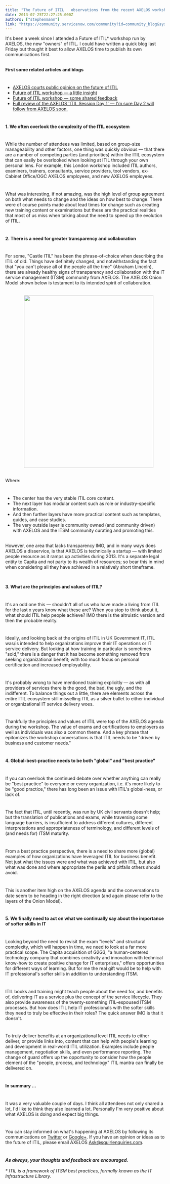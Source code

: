```yaml
---
title: "The Future of ITIL   observations from the recent AXELOS workshop"
date: 2013-07-25T22:27:25.000Z
authors: ["stephenmann"]
link: "https://community.servicenow.com/community?id=community_blog&sys_id=1b4ea6addbd0dbc01dcaf3231f961961"
---
```

<p>It's been a week since I attended a Future of ITIL* workshop run by AXELOS, the new "owners" of ITIL. I could have written a quick blog last Friday but thought it best to allow AXELOS time to publish its own communications first.</p><p><br/><strong>First some related articles and blogs</strong></p><p style="min-height: 8pt; height: 8pt; padding: 0px;">  </p><ul><li><a title="" _jive_internal="true" data-containerid="2927" data-containertype="37" data-objectid="2670" data-objecttype="38" href="/community/blogs/blog/2013/07/11/2670">AXELOS courts public opinion on the future of ITIL</a></li><li><a title="k-external-small" class="jive-link-external-small" href="http://www.theitsmreview.com/2013/07/future-of-itil-workshop/" rel="nofollow" target="_blank">Future of ITIL workshop — a little insight</a></li><li><a title="k-external-small" class="jive-link-external-small" href="http://www.theitsmreview.com/2013/07/future-itil-workshop-shared-feedback/" rel="nofollow" target="_blank">Future of ITIL workshop — some shared feedback</a></li><li><a title="k-external-small" class="jive-link-external-small" href="https://docs.google.com/file/d/0B8y11nCR8RDbR2VWQ3lWdFJhZGM/edit?hl=en&amp;forcehl=1" rel="nofollow" target="_blank">Full review of the AXELOS 'ITIL Session Day 1' — I'm sure Day 2 will follow from AXELOS soon.</a></li></ul><p style="min-height: 8pt; height: 8pt; padding: 0px;">  </p><p><strong>1. We often overlook the complexity of the ITIL ecosystem</strong></p><p style="min-height: 8pt; height: 8pt; padding: 0px;">  </p><p>While the number of attendees was limited, based on group-size manageability and other factors, one thing was quickly obvious — that there are a number of competing parties (and priorities) within the ITIL ecosystem that can easily be overlooked when looking at ITIL through your own personal lens. For example, this London workshop included ITIL authors, examiners, trainers, consultants, service providers, tool vendors, ex-Cabinet Office/OGC AXELOS employees, and new AXELOS employees.</p><p style="min-height: 8pt; height: 8pt; padding: 0px;">  </p><p>What was interesting, if not amazing, was the high level of group agreement on both what needs to change and the ideas on how best to change. There were of course points made about lead times for change such as creating new training content or examinations but these are the practical realities that most of us miss when talking about the need to speed up the evolution of ITIL.</p><p style="min-height: 8pt; height: 8pt; padding: 0px;">  </p><p><strong>2. There is a need for greater transparency and collaboration</strong></p><p style="min-height: 8pt; height: 8pt; padding: 0px;">  </p><p>For some, "Castle ITIL" has been the phrase-of-choice when describing the ITIL of old. Things have definitely changed, and notwithstanding the fact that "you can't please all of the people all the time" (Abraham Lincoln), there are already healthy signs of transparency and collaboration with the IT service management (ITSM) community from AXELOS. The AXELOS Onion Model shown below is testament to its intended spirit of collaboration.</p><ol><li style="list-style: none;"><br/><center><a _jive_internal="true" href="/servlet/JiveServlet/showImage/38-1312-1998/axelosbuild.png"><img  alt="" class="jive-image" height="546" src="3920a8c6dbd85344e9737a9e0f961945.iix" width="409"/></a></center></li></ol><p><br/>Where:</p><p style="min-height: 8pt; height: 8pt; padding: 0px;">  </p><ul><li>The center has the very stable ITIL core content.</li><li>The next layer has modular content such as role or industry-specific information.</li><li>And then further layers have more practical content such as templates, guides, and case studies.</li><li>The very outside layer is community owned (and community driven) with AXELOS and the ITSM community curating and promoting this.</li></ul><p><br/>However, one area that lacks transparency IMO, and in many ways does AXELOS a disservice, is that AXELOS is technically a startup — with limited people resource as it ramps up activities during 2013. It's a separate legal entity to Capita and not party to its wealth of resources; so bear this in mind when considering all they have achieved in a relatively short timeframe.</p><p><strong><br/></strong></p><p><strong>3. What are the principles and values of ITIL?</strong></p><p style="min-height: 8pt; height: 8pt; padding: 0px;">  </p><p>It's an odd one this — shouldn't all of us who have made a living from ITIL for the last x years know what these are? When you stop to think about it, what should ITIL help people achieve? IMO there is the altruistic version and then the probable reality.</p><p style="min-height: 8pt; height: 8pt; padding: 0px;">  </p><p>Ideally, and looking back at the origins of ITIL in UK Government IT, ITIL was/is intended to help organizations improve their IT operations or IT service delivery. But looking at how training in particular is sometimes "sold," there is a danger that it has become something removed from seeking organizational benefit; with too much focus on personal certification and increased employability.</p><p style="min-height: 8pt; height: 8pt; padding: 0px;">  </p><p>It's probably wrong to have mentioned training explicitly — as with all providers of services there is the good, the bad, the ugly, and the indifferent. To balance things out a little, there are elements across the entire ITIL ecosystem still misselling ITIL as a silver bullet to either individual or organizational IT service delivery woes.</p><p style="min-height: 8pt; height: 8pt; padding: 0px;">  </p><p>Thankfully the principles and values of ITIL were top of the AXELOS agenda during the workshop. The value of exams and certifications to employers as well as individuals was also a common theme. And a key phrase that epitomizes the workshop conversations is that ITIL needs to be "driven by business and customer needs."</p><p style="min-height: 8pt; height: 8pt; padding: 0px;">  </p><p><strong>4. Global-best-practice needs to be both "global" and "best practice"</strong></p><p style="min-height: 8pt; height: 8pt; padding: 0px;">  </p><p>If you can overlook the continued debate over whether anything can really be "best practice" to everyone or every organization, i.e. it's more likely to be "good practice," there has long been an issue with ITIL's global-ness, or lack of.</p><p style="min-height: 8pt; height: 8pt; padding: 0px;">  </p><p>The fact that ITIL, until recently, was run by UK civil servants doesn't help; but the translation of publications and exams, while traversing some language barriers, is insufficient to address different cultures, different interpretations and appropriateness of terminology, and different levels of (and needs for) ITSM maturity.</p><p style="min-height: 8pt; height: 8pt; padding: 0px;">  </p><p>From a best practice perspective, there is a need to share more (global) examples of how organizations have leveraged ITIL for business benefit. Not just what the issues were and what was achieved with ITIL, but also what was done and where appropriate the perils and pitfalls others should avoid.</p><p style="min-height: 8pt; height: 8pt; padding: 0px;">  </p><p>This is another item high on the AXELOS agenda and the conversations to date seem to be heading in the right direction (and again please refer to the layers of the Onion Model).</p><p style="min-height: 8pt; height: 8pt; padding: 0px;">  </p><p><strong>5. We finally need to act on what we continually say about the importance of softer skills in IT</strong></p><p style="min-height: 8pt; height: 8pt; padding: 0px;">  </p><p>Looking beyond the need to revisit the exam "levels" and structural complexity, which will happen in time, we need to look at a far more practical scope. The Capita acquisition of G2G3, "a human-centered technology company that combines creativity and innovation with technical know-how to create positive change for IT enterprises," offers opportunities for different ways of learning. But for me the real gift would be to help with IT professional's softer skills in addition to understanding ITSM.</p><p style="min-height: 8pt; height: 8pt; padding: 0px;">  </p><p>ITIL books and training might teach people about the need for, and benefits of, delivering IT as a service plus the concept of the service lifecycle. They also provide awareness of the twenty-something ITIL-espoused ITSM processes. But how does ITIL help IT professionals with the softer skills they need to truly be effective in their roles? The quick answer IMO is that it doesn't.</p><p style="min-height: 8pt; height: 8pt; padding: 0px;">  </p><p>To truly deliver benefits at an organizational level ITIL needs to either deliver, or provide links into, content that can help with people's learning and development in real-world ITIL utilization. Examples include people management, negotiation skills, and even performance reporting. The change of guard offers up the opportunity to consider how the people element of the "people, process, and technology" ITIL mantra can finally be delivered on.</p><p style="min-height: 8pt; height: 8pt; padding: 0px;">  </p><p><strong>In summary …</strong></p><p style="min-height: 8pt; height: 8pt; padding: 0px;">  </p><p>It was a very valuable couple of days. I think all attendees not only shared a lot, I'd like to think they also learned a lot. Personally I'm very positive about what AXELOS is doing and expect big things.</p><p style="min-height: 8pt; height: 8pt; padding: 0px;">  </p><p>You can stay informed on what's happening at AXELOS by following its communications on <a title="k-external-small" class="jive-link-external-small" href="https://twitter.com/AXELOS_GBP" rel="nofollow" target="_blank">Twitter</a> or <a title="k-external-small" class="jive-link-external-small" href="https://plus.google.com/100336838208744115222/posts" rel="nofollow" target="_blank">Google+</a><span>. If you have an opinion or ideas as to the future of ITIL, please email AXELOS </span><a title="k-email-small" class="jive-link-email-small" href="mailto:Ask@squirlenquiries.com">Ask@squirlenquiries.com</a><span>.</span></p><p style="min-height: 8pt; height: 8pt; padding: 0px;">  </p><p><em><strong>As always, your thoughts and feedback are encouraged.</strong><br/><br/> * ITIL is a framework of ITSM best practices, formally known as the IT Infrastructure Library.</em></p>